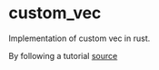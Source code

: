 # custom_vec
Implementation of custom vec in rust.


By following a tutorial [source](https://www.youtube.com/watch?v=3OL95gZgPWA)
